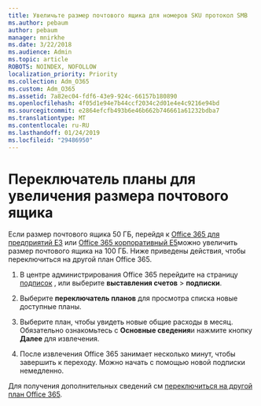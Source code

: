 ```yaml
---
title: Увеличьте размер почтового ящика для номеров SKU протокол SMB
ms.author: pebaum
author: pebaum
manager: mnirkhe
ms.date: 3/22/2018
ms.audience: Admin
ms.topic: article
ROBOTS: NOINDEX, NOFOLLOW
localization_priority: Priority
ms.collection: Adm_O365
ms.custom: Adm_O365
ms.assetid: 7a82ec04-fdf6-43e9-924c-66157b180890
ms.openlocfilehash: 4f05d1e94e7b44ccf2034c2d01e4e4c9216e94bd
ms.sourcegitcommit: e2864efcfb493b6e46b662b746661a61232bdba7
ms.translationtype: MT
ms.contentlocale: ru-RU
ms.lasthandoff: 01/24/2019
ms.locfileid: "29486950"
---
```

# <a name="switch-plans-to-increase-mailbox-size"></a>Переключатель планы для увеличения размера почтового ящика

Если размер почтового ящика 50 ГБ, перейдя к [Office 365 для предприятий E3](https://products.office.com/en-us/business/office-365-enterprise-e3-business-software) или [Office 365 корпоративный E5](https://products.office.com/en-us/business/office-365-enterprise-e5-business-software)можно увеличить размер почтового ящика на 100 ГБ. Ниже приведены действия, чтобы переключиться на другой план Office 365.
  
1. В центре администрирования Office 365 перейдите на страницу [подписок](https://go.microsoft.com/fwlink/p/?linkid=842054) , или выберите **выставления счетов** \> **подписки**.
    
2. Выберите **переключатель планов** для просмотра списка новые доступные планы. 
    
3. Выберите план, чтобы увидеть новые общие расходы в месяц. Обязательно ознакомьтесь с **Основные сведения**и нажмите кнопку **Далее** для извлечения. 
    
4. После извлечения Office 365 занимает несколько минут, чтобы завершить к переходу. Можно начать с помощью новой подписки немедленно.
    
Для получения дополнительных сведений см [переключиться на другой план Office 365](https://support.office.com/article/73318661-8f33-478b-bcc7-fb8d69dbb22a).
  

